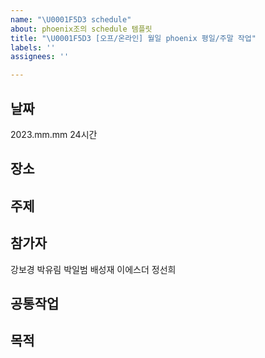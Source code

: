 ```yaml
---
name: "\U0001F5D3️ schedule"
about: phoenix조의 schedule 템플릿
title: "\U0001F5D3️ [오프/온라인] 월일 phoenix 평일/주말 작업"
labels: ''
assignees: ''

---
```


## 날짜
2023.mm.mm 24시간

## 장소 


## 주제


## 참가자
강보경 박유림 박일범 배성재 이에스더 정선희


## 공통작업
## 목적
